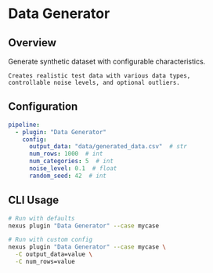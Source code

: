# Data Generator

## Overview

Generate synthetic dataset with configurable characteristics.

    Creates realistic test data with various data types,
    controllable noise levels, and optional outliers.

## Configuration

```yaml
pipeline:
  - plugin: "Data Generator"
    config:
      output_data: "data/generated_data.csv"  # str
      num_rows: 1000  # int
      num_categories: 5  # int
      noise_level: 0.1  # float
      random_seed: 42  # int
```

## CLI Usage

```bash
# Run with defaults
nexus plugin "Data Generator" --case mycase

# Run with custom config
nexus plugin "Data Generator" --case mycase \
  -C output_data=value \
  -C num_rows=value
```
